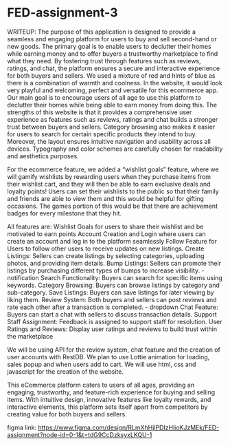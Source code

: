 # FED-assignment-3

WRITEUP:
The purpose of this application is designed to provide a seamless and engaging platform for users to buy and sell second-hand or new goods. The primary goal is to enable users to declutter their homes while earning money and to offer buyers a trustworthy marketplace to find what they need. By fostering trust through features such as reviews, ratings, and chat, the platform ensures a secure and interactive experience for both buyers and sellers.
We used a mixture of red and hints of blue as there is a combination of warmth and coolness. In the website, it would look very playful and welcoming, perfect and versatile for this ecommerce app. Our main goal is to encourage users of all age to use this platform to declutter their homes while being able to earn money from doing this. The strengths of this website is that it provides a comprehensive user experience as features such as reviews, ratings and chat builds a stronger trust between buyers and sellers. Category browsing also makes it easier for users to search for certain specific products they intend to buy. Moreover, the layout ensures intuitive navigation and usability across all devices. Typography and color schemes are carefully chosen for readability and aesthetics purposes. 

For the ecommerce feature, we added a “wishlist goals” feature, where we will gamify wishlists by rewarding users when they purchase items from their wishlist cart, and they will then be able to earn exclusive deals and loyalty points! Users can set their wishlists to the public so that their family and friends are able to view them and this would be helpful for gifting occasions. The games portion of this would be that there are achievement badges for every milestone that they hit.

All features are:
Wishlist Goals for users to share their wishlist and be motivated to earn points 
Account Creation and Login where users can create an account and log in to the platform seamlessly
Follow Feature for Users to follow other users to receive updates on new listings. 
Create Listings: Sellers can create listings by selecting categories, uploading photos, and providing item details. 
Bump Listings: Sellers can promote their listings by purchasing different types of bumps to increase visibility. - notification 
Search Functionality: Buyers can search for specific items using keywords.
Category Browsing: Buyers can browse listings by category and sub-category. 
Save Listings: Buyers can save listings for later viewing by liking them. 
Review System: Both buyers and sellers can post reviews and rate each other after a transaction is completed. - dropdown 
Chat Feature: Buyers can start a chat with sellers to discuss transaction details. 
Support Staff Assignment: Feedback is assigned to support staff for resolution. 
User Ratings and Reviews: Display user ratings and reviews to build trust within the marketplace 


We will be using API for the review system, chat feature and the creation of user accounts with RestDB. We plan to use Lottie animation for loading, sales popup and when users add to cart. We will use html, css and javascript for the creation of the website. 

This eCommerce platform caters to users of all ages, providing an engaging, trustworthy, and feature-rich experience for buying and selling items. With intuitive design, innovative features like loyalty rewards, and interactive elements, this platform sets itself apart from competitors by creating value for both buyers and sellers.


figma link: https://www.figma.com/design/RLmXhHjlPDIzHlioKJzMEk/FED-assignment?node-id=0-1&t=tdG9CcDzksyxLKQU-1 

